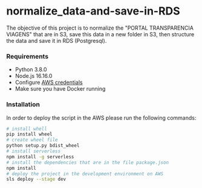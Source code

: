 # normalize_data-and-save-in-RDS

The objective of this project is to normalize the "PORTAL TRANSPARENCIA VIAGENS" that are in S3, save this data in a new folder in S3, then structure the data and save it in RDS (Postgresql).

### Requirements

* Python 3.8.0
* Node.js 16.16.0
* Configure [AWS credentials](https://serverless.com/framework/docs/providers/aws/guide/credentials/)
* Make sure you have Docker running

### Installation

In order to deploy the script in the AWS please run the following commands:

```sh
# install whell
pip install wheel
# create wheel file
python setup.py bdist_wheel
# install serverless
npm install -g serverless
# install the dependencies that are in the file package.json
npm install
# deploy the project in the development environment on AWS
sls deploy --stage dev
```
